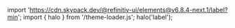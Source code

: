 <!--
type: template
name: label
-->

import 'https://cdn.skypack.dev/@refinitiv-ui/elements@v6.8.4-next.1/label?min';
import { halo } from '/theme-loader.js';
halo('label');